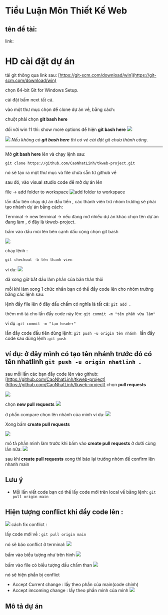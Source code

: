 # Tiểu Luận Môn Thiết Kế Web

## tên đề tài:

link:

# HD cài đặt dự án

tải git thông qua link sau:
[https://git-scm.com/download/win](https://git-scm.com/download/win)

chọn 64-bit Git for Windows Setup.

cài đặt bấm next tất cả.

vào một thư mục chọn để clone dự án về, bằng cách:

chuột phải chọn **git bash here**

đối với win 11 thì:
show more options để hiện **git bash here**
![](./readme-img/img1.jpg)

![](./readme-img/img2.jpg)
_Nếu không có **git bash here** thì có vẻ cái đặt git chưa thành công_.

---

Mở **git bash here** lên và chạy lệnh sau:

`git clone https://github.com/CaoNhatLinh/tkweb-project.git`

nó sẽ tạo ra một thư mục và file chứa sẵn từ github về

sau đó, vào visual studio code để mở dự án lên

file -> add folder to workspace
![add folder to workspace](./readme-img/img3.jpg)

lần đầu tiên chạy dự án đầu tiền , các thành viên trừ nhóm trưởng sẽ phải tạo nhánh dự án bằng cách:

Terminal -> new terminal -> nếu đang mở nhiều dự án khác chọn tên dự án đang làm , ở đây là tkweb-project.

bấm vào dấu mũi lên bên cạnh dấu cộng chọn git bash

![](./readme-img/img5.jpg)

chạy lệnh :

`git checkout -b tên thanh vien`

ví dụ:
![](./readme-img/img4.jpg)

đã xong giờ bắt đầu làm phần của bản thân thôi

mỗi khi làm xong 1 chức nhắn bạn có thể đẩy code lên cho nhóm trưởng bằng các lệnh sau:

lệnh đẩy file lên ở đây dấu chấm có nghĩa là tất cả:
`git add .`

thêm mô tả cho lần đẩy code này lên:
`git commit -m "tên phần vừa làm" `

ví dụ :`git commit -m "tạo header"`

lần đẩy code đầu tiên dùng lệnh:
`git push -u origin tên nhánh `
lần đẩy code sau dùng lệnh :`git push`

## ví dụ: ở đây mình có tạo tên nhánh trước đó có tên nhatlinh `git push -u origin nhatlinh `.

sau mỗi lần các bạn đẩy code lên vào github: [https://github.com/CaoNhatLinh/tkweb-project](https://github.com/CaoNhatLinh/tkweb-project)
chọn **pull requests**

![](./readme-img/img5.jpg)

chọn **new pull requests**
![](./readme-img/img6.jpg)

ở phần compare chọn lên nhánh của mình
ví dụ:
![](./readme-img/img7.jpg)

Xong bấm **create pull requests**

![](./readme-img/img8.jpg)

mô tả phần mình làm trước khi bấm vào **create pull requests** ở dưới cùng lần nữa:
![](./readme-img/img9.jpg)

sau khi **create pull requests** xong thì báo lại trưởng nhóm để confirm lên nhanh main

## Lưu ý

- Mỗi lần viết code bạn có thể lấy code mới trên local về bằng lệnh:
  `git pull origin main`

## Hiện tượng conflict khi đẩy code lên :

![](./readme-img/img10.jpg)
cách fix conflict :

lấy code mới về :
`git pull origin main`

nó sẽ báo conflict ở terminal:
![](./readme-img/img11.jpg)

bấm vào biểu tượng như trên hình
![](./readme-img/img12.jpg)

bấm vào file có biểu tượng dấu chấm than
![](./readme-img/img13.jpg)

nó sẽ hiện phần bị conflict

- Accept Current change : lấy theo phần của main(code chính)
- Accept imcoming change : lấy theo phần mình của mình
  ![](./readme-img/img14.jpg)

## Mô tả dự án
